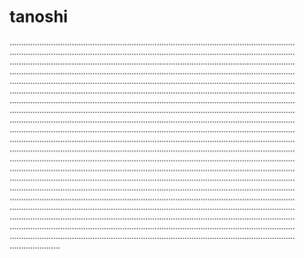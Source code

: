 # tanoshi

..................................................................................................................................................................................................................................................................................................................................................................................................................................................................................................................................................................................................................................................................................................................................................................................................................................................................................................................................................................................................................................................................................................................................................................................................................................................................................................................................................................................................................................................................................................................................................................................................................................................................................................................................................................................................................................................................................................................................................................................................................................................................................................................................................................................................................................................................................................................................................................................................................................................................................................................................................................................................................................................................................................................................